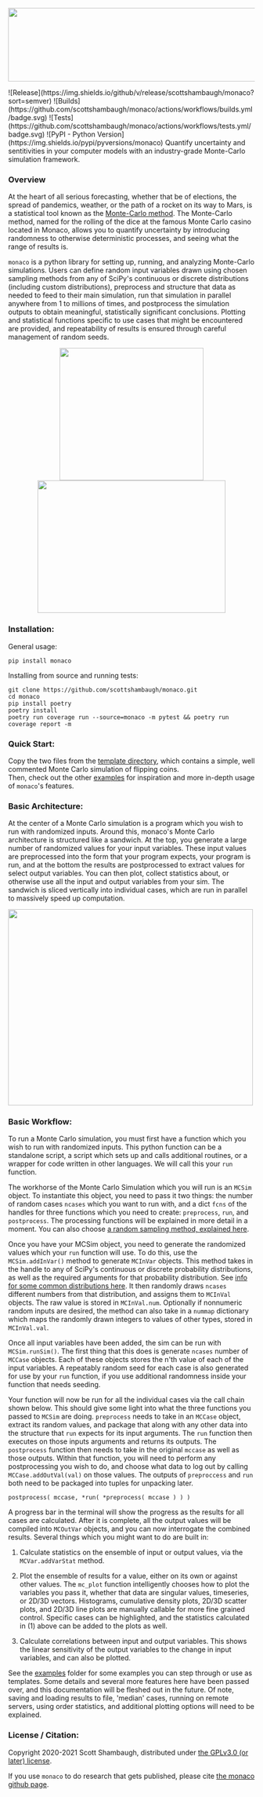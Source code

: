 <p float="left" align="left">
<img width="570" height="150" src="https://raw.githubusercontent.com/scottshambaugh/monaco/master/docs/monaco_logo.png">  
</p>
![Release](https://img.shields.io/github/v/release/scottshambaugh/monaco?sort=semver)
![Builds](https://github.com/scottshambaugh/monaco/actions/workflows/builds.yml/badge.svg)
![Tests](https://github.com/scottshambaugh/monaco/actions/workflows/tests.yml/badge.svg)
![PyPI - Python Version](https://img.shields.io/pypi/pyversions/monaco)
Quantify uncertainty and sentitivities in your computer models with an industry-grade Monte-Carlo simulation framework.

### Overview

At the heart of all serious forecasting, whether that be of elections, the spread of pandemics, weather, or the path of a rocket on its way to Mars, is a statistical tool known as the [Monte-Carlo method](https://en.wikipedia.org/wiki/Monte_Carlo_method). The Monte-Carlo method, named for the rolling of the dice at the famous Monte Carlo casino located in Monaco, allows you to quantify uncertainty by introducing randomness to otherwise deterministic processes, and seeing what the range of results is.

`monaco` is a python library for setting up, running, and analyzing Monte-Carlo simulations. Users can define random input variables drawn using chosen sampling methods from any of SciPy's continuous or discrete distributions (including custom distributions), preprocess and structure that data as needed to feed to their main simulation, run that simulation in parallel anywhere from 1 to millions of times, and postprocess the simulation outputs to obtain meaningful, statistically significant conclusions. Plotting and statistical functions specific to use cases that might be encountered are provided, and repeatability of results is ensured through careful management of random seeds.

<p float="left" align="center">
<img width="293.08" height="270" src="https://raw.githubusercontent.com/scottshambaugh/monaco/master/examples/rocket/rocket_trajectory.png">  
<img width="384.94" height="270" src="https://raw.githubusercontent.com/scottshambaugh/monaco/master/examples/rocket/wind_vs_landing.png">
</p>

### Installation:
General usage:
```
pip install monaco
```

Installing from source and running tests:
```
git clone https://github.com/scottshambaugh/monaco.git
cd monaco
pip install poetry
poetry install
poetry run coverage run --source=monaco -m pytest && poetry run coverage report -m
```

### Quick Start:
Copy the two files from the [template directory](https://github.com/scottshambaugh/monaco/tree/master/template), which contains a simple, well commented Monte Carlo simulation of flipping coins.    
Then, check out the other [examples](https://github.com/scottshambaugh/monaco/tree/master/examples) for inspiration and more in-depth usage of `monaco`'s features.

### Basic Architecture:
At the center of a Monte Carlo simulation is a program which you wish to run with randomized inputs. Around this, monaco's Monte Carlo architecture is structured like a sandwich. At the top, you generate a large number of randomized values for your input variables. These input values are preprocessed into the form that your program expects, your program is run, and at the bottom the results are postprocessed to extract values for select output variables. You can then plot, collect statistics about, or otherwise use all the input and output variables from your sim. The sandwich is sliced vertically into individual cases, which are run in parallel to massively speed up computation.

<p float="left" align="left">
<img width="500" height="400" src="https://raw.githubusercontent.com/scottshambaugh/monaco/master/docs/val_var_case_architecture.png">  
</p>

### Basic Workflow:
To run a Monte Carlo simulation, you must first have a function which you wish to run with randomized inputs. This python function can be a standalone script, a script which sets up and calls additional routines, or a wrapper for code written in other languages. We will call this your `run` function.

The workhorse of the Monte Carlo Simulation which you will run is an `MCSim` object. To instantiate this object, you need to pass it two things: the number of random cases `ncases` which you want to run with, and a dict `fcns` of the handles for three functions which you need to create: `preprocess`, `run`, and `postprocess`. The processing functions will be explained in more detail in a moment. You can also choose [a random sampling method, explained here](docs/sampling_methods.md).

Once you have your MCSim object, you need to generate the randomized values which your `run` function will use. To do this, use the `MCSim.addInVar()` method to generate `MCInVar` objects. This method takes in the handle to any of SciPy's continuous or discrete probability distributions, as well as the required arguments for that probability distribution. See [info for some common distributions here](docs/statistical_distributions.md). It then randomly draws `ncases` different numbers from that distribution, and assigns them to `MCInVal` objects. The raw value is stored in `MCInVal.num`. Optionally if nonnumeric random inputs are desired, the method can also take in a `nummap` dictionary which maps the randomly drawn integers to values of other types, stored in `MCInVal.val`.

Once all input variables have been added, the sim can be run with `MCSim.runSim()`. The first thing that this does is generate `ncases` number of `MCCase` objects. Each of these objects stores the n'th value of each of the input variables. A repeatably random seed for each case is also generated for use by your `run` function, if you use additional randomness inside your function that needs seeding.

Your function will now be run for all the individual cases via the call chain shown below. This should give some light into what the three functions you passed to `MCSim` are doing. `preprocess` needs to take in an `MCCase` object, extract its random values, and package that along with any other data into the structure that `run` expects for its input arguments. The `run` function then executes on those inputs arguments and returns its outputs. The `postprocess` function then needs to take in the original `mccase` as well as those outputs. Within that function, you will need to perform any postprocessing you wish to do, and choose what data to log out by calling `MCCase.addOutVal(val)` on those values. The outputs of `preproccess` and `run` both need to be packaged into tuples for unpacking later.

    postprocess( mccase, *run( *preprocess( mccase ) ) )

A progress bar in the terminal will show the progress as the results for all cases are calculated. After it is complete, all the output values will be compiled into `MCOutVar` objects, and you can now interrogate the combined results. Several things which you might want to do are built in:

1) Calculate statistics on the ensemble of input or output values, via the `MCVar.addVarStat` method.

2) Plot the ensemble of results for a value, either on its own or against other values. The `mc_plot` function intelligently chooses how to plot the variables you pass it, whether that data are singular values, timeseries, or 2D/3D vectors. Histograms, cumulative density plots, 2D/3D scatter plots, and 2D/3D line plots are manually callable for more fine grained control. Specific cases can be highlighted, and the statistics calculated in (1) above can be added to the plots as well.

3) Calculate correlations between input and output variables. This shows the linear sensitivity of the output variables to the change in input variables, and can also be plotted.

See the [examples](examples/) folder for some examples you can step through or use as templates. Some details and several more features here have been passed over, and this documentation will be fleshed out in the future. Of note, saving and loading results to file, 'median' cases, running on remote servers, using order statistics, and additional plotting options will need to be explained.


### License / Citation:
Copyright 2020-2021 Scott Shambaugh, distributed under [the GPLv3.0 (or later) license](LICENSE.md).    

If you use `monaco` to do research that gets published, please cite [the monaco github page](https://github.com/scottshambaugh/monaco).
